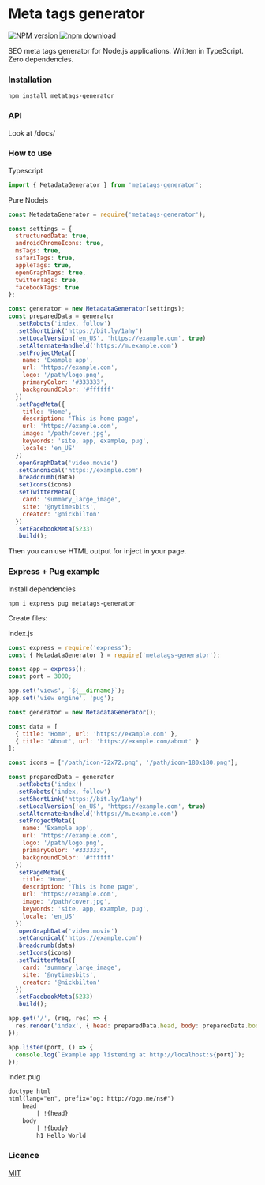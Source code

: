 # Meta tags generator

[![NPM version][npm-image]][npm-url]
[![npm download][download-image]][download-url]

[npm-image]: https://img.shields.io/npm/v/metatags-generator.svg?style=flat-square
[npm-url]: https://npmjs.org/package/metatags-generator
[download-image]: https://img.shields.io/npm/dm/metatags-generator.svg?style=flat-square
[download-url]: https://npmjs.org/package/metatags-generator

SEO meta tags generator for Node.js applications. Written in TypeScript. Zero dependencies.

### Installation

```shell script
npm install metatags-generator
```

### API
Look at /docs/

### How to use

Typescript

```typescript
import { MetadataGenerator } from 'metatags-generator';
```

Pure Nodejs

```js
const MetadataGenerator = require('metatags-generator');
```

```js
const settings = {
  structuredData: true,
  androidChromeIcons: true,
  msTags: true,
  safariTags: true,
  appleTags: true,
  openGraphTags: true,
  twitterTags: true,
  facebookTags: true
};

const generator = new MetadataGenerator(settings);
const preparedData = generator
  .setRobots('index, follow')
  .setShortLink('https://bit.ly/1ahy')
  .setLocalVersion('en_US', 'https://example.com', true)
  .setAlternateHandheld('https://m.example.com')
  .setProjectMeta({
    name: 'Example app',
    url: 'https://example.com',
    logo: '/path/logo.png',
    primaryColor: '#333333',
    backgroundColor: '#ffffff'
  })
  .setPageMeta({
    title: 'Home',
    description: 'This is home page',
    url: 'https://example.com',
    image: '/path/cover.jpg',
    keywords: 'site, app, example, pug',
    locale: 'en_US'
  })
  .openGraphData('video.movie')
  .setCanonical('https://example.com')
  .breadcrumb(data)
  .setIcons(icons)
  .setTwitterMeta({
    card: 'summary_large_image',
    site: '@nytimesbits',
    creator: '@nickbilton'
  })
  .setFacebookMeta(5233)
  .build();
```

Then you can use HTML output for inject in your page.


### Express + Pug example

Install dependencies
```shell script
npm i express pug metatags-generator
```

Create files:

index.js
```js
const express = require('express');
const { MetadataGenerator } = require('metatags-generator');

const app = express();
const port = 3000;

app.set('views', `${__dirname}`);
app.set('view engine', 'pug');

const generator = new MetadataGenerator();

const data = [
  { title: 'Home', url: 'https://example.com' },
  { title: 'About', url: 'https://example.com/about' }
];

const icons = ['/path/icon-72x72.png', '/path/icon-180x180.png'];

const preparedData = generator
  .setRobots('index')
  .setRobots('index, follow')
  .setShortLink('https://bit.ly/1ahy')
  .setLocalVersion('en_US', 'https://example.com', true)
  .setAlternateHandheld('https://m.example.com')
  .setProjectMeta({
    name: 'Example app',
    url: 'https://example.com',
    logo: '/path/logo.png',
    primaryColor: '#333333',
    backgroundColor: '#ffffff'
  })
  .setPageMeta({
    title: 'Home',
    description: 'This is home page',
    url: 'https://example.com',
    image: '/path/cover.jpg',
    keywords: 'site, app, example, pug',
    locale: 'en_US'
  })
  .openGraphData('video.movie')
  .setCanonical('https://example.com')
  .breadcrumb(data)
  .setIcons(icons)
  .setTwitterMeta({
    card: 'summary_large_image',
    site: '@nytimesbits',
    creator: '@nickbilton'
  })
  .setFacebookMeta(5233)
  .build();

app.get('/', (req, res) => {
  res.render('index', { head: preparedData.head, body: preparedData.body });
});

app.listen(port, () => {
  console.log(`Example app listening at http://localhost:${port}`);
});

```

index.pug

```html
doctype html
html(lang="en", prefix="og: http://ogp.me/ns#")
	head
		| !{head}
	body
		| !{body}
		h1 Hello World

```


### Licence
[MIT](./LICENSE)
